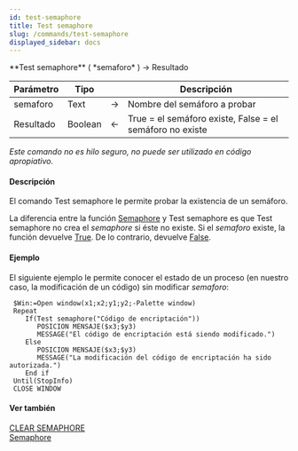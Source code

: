 ```yaml
---
id: test-semaphore
title: Test semaphore
slug: /commands/test-semaphore
displayed_sidebar: docs
---
```


<!--REF #_command_.Test semaphore.Syntax-->**Test semaphore** ( *semaforo* ) -> Resultado<!-- END REF-->
<!--REF #_command_.Test semaphore.Params-->
| Parámetro | Tipo |  | Descripción |
| --- | --- | --- | --- |
| semaforo | Text | &#8594;  | Nombre del semáforo a probar |
| Resultado | Boolean | &#8592; | True = el semáforo existe, False = el semáforo no existe |

<!-- END REF-->

*Este comando no es hilo seguro, no puede ser utilizado en código apropiativo.*


#### Descripción 

<!--REF #_command_.Test semaphore.Summary-->El comando Test semaphore le permite probar la existencia de un semáforo.<!-- END REF-->

La diferencia entre la función [Semaphore](semaphore.md "Semaphore") y Test semaphore es que Test semaphore no crea el *semaphore* si éste no existe. Si el *semaforo* existe, la función devuelve [True](true.md "True"). De lo contrario, devuelve [False](false.md "False"). 

#### Ejemplo 

El siguiente ejemplo le permite conocer el estado de un proceso (en nuestro caso, la modificación de un código) sin modificar *semaforo*:

```4d
 $Win:=Open window(x1;x2;y1;y2;-Palette window)
 Repeat
    If(Test semaphore("Código de encriptación"))
       POSICION MENSAJE($x3;$y3)
       MESSAGE("El código de encriptación está siendo modificado.")
    Else
       POSICION MENSAJE($x3;$y3)
       MESSAGE("La modificación del código de encriptación ha sido autorizada.")
    End if
 Until(StopInfo)
 CLOSE WINDOW
```

#### Ver también 

[CLEAR SEMAPHORE](clear-semaphore.md)  
[Semaphore](semaphore.md)  